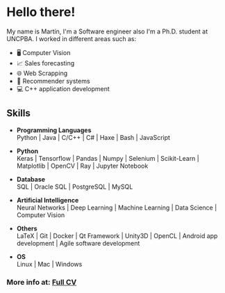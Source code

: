 # Hello there!

My name is Martín, I'm a Software engineer also I'm a Ph.D. student at UNCPBA.
I worked in different areas such as:
* 🖥️ Computer Vision
* 📈 Sales forecasting
* 🌐 Web Scrapping
* 🎯 Recommender systems
* 💻 C++ application development

##  Skills

* **Programming Languages**<br>
Python | Java | C/C++ | C# | Haxe | Bash | JavaScript

* **Python**<br>
Keras | Tensorflow | Pandas | Numpy | Selenium | Scikit-Learn | Matplotlib | OpenCV | Ray | Jupyter Notebook

* **Database**<br>
SQL | Oracle SQL | PostgreSQL | MySQL

* **Artificial Intelligence**<br>
Neural Networks | Deep Learning | Machine Learning | Data Science | Computer Vision

* **Others**<br>
LaTeX | Git | Docker | Qt Framework | Unity3D | OpenCL | Android app development | Agile software development

* **OS**<br>
Linux | Mac | Windows

### More info at: [Full CV](https://drive.google.com/file/d/1D6rteBfSVazB5RMiO5huj90rRIjIJxty/view) 
